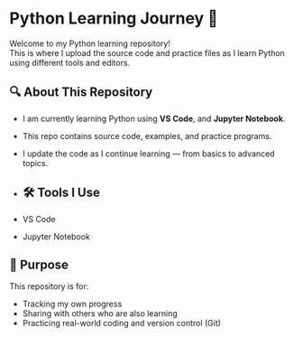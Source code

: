 # Python Learning Journey 🐍

Welcome to my Python learning repository!  
This is where I upload the source code and practice files as I learn Python using different tools and editors.
## 🔍 About This Repository

- I am currently learning Python using **VS Code**, and **Jupyter Notebook**.
- This repo contains source code, examples, and practice programs.
- I update the code as I continue learning — from basics to advanced topics.

- ## 🛠 Tools I Use

- VS Code
- Jupyter Notebook
  
## 🚀 Purpose

This repository is for:

- Tracking my own progress
- Sharing with others who are also learning
- Practicing real-world coding and version control (Git)
